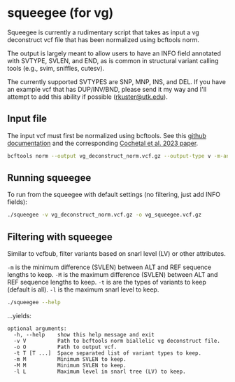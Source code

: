 # squeegee (for vg)

Squeegee is currently a rudimentary script that takes as input a vg deconstruct vcf file that has been normalized using bcftools norm.

The output is largely meant to allow users to have an INFO field annotated with SVTYPE, SVLEN, and END, as is common in structural variant calling tools (e.g., svim, sniffles, cutesv).

The currently supported SVTYPES are SNP, MNP, INS, and DEL. If you have an example vcf that has DUP/INV/BND, please send it my way and I'll attempt to add this ability if possible (rkuster@utk.edu).

## Input file

The input vcf must first be normalized using bcftools. See this [github documentation](https://github.com/noecochetel/North_American_Vitis_Pangenome/blob/main/0.07_infer_variants.md) and the corresponding [Cochetal et al. 2023 paper](https://genomebiology.biomedcentral.com/articles/10.1186/s13059-023-03133-2).

```bash
bcftools norm --output vg_deconstruct_norm.vcf.gz --output-type v -m-any --fasta-ref ref.fna --check-ref w vg_deconstruct.vcf.gz
```

## Running squeegee

To run from the squeegee with default settings (no filtering, just add INFO fields):

```bash
./squeegee -v vg_deconstruct_norm.vcf.gz -o vg_squeegee.vcf.gz
```

## Filtering with squeegee

Similar to vcfbub, filter variants based on snarl level (LV) or other attributes.

`-m` is the minimum difference (SVLEN) between ALT and REF sequence lengths to keep.
`-M` is the maximum difference (SVLEN) between ALT and REF sequence lengths to keep.
`-t` is are the types of variants to keep (default is all).
`-l` is the maximum snarl level to keep.

```bash
./squeegee --help
```

...yields:

```
optional arguments:
  -h, --help    show this help message and exit
  -v V          Path to bcftools norm biallelic vg deconstruct file.
  -o O          Path to output vcf.
  -t T [T ...]  Space separated list of variant types to keep.
  -m M          Minimum SVLEN to keep.
  -M M          Minimum SVLEN to keep.
  -l L          Maximum level in snarl tree (LV) to keep.
```
